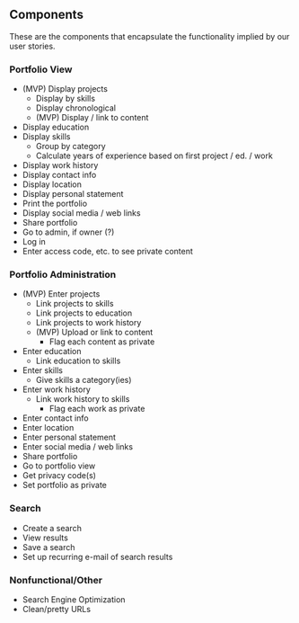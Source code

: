 ## Components
These are the components that encapsulate the functionality implied by our user stories. 

### Portfolio View

* (MVP) Display projects
  * Display by skills
  * Display chronological
  * (MVP) Display / link to content
* Display education
* Display skills
  * Group by category
  * Calculate years of experience based on first project / ed. / work
* Display work history
* Display contact info
* Display location
* Display personal statement
* Print the portfolio
* Display social media / web links
* Share portfolio
* Go to admin, if owner (?)
* Log in
* Enter access code, etc. to see private content


### Portfolio Administration

* (MVP) Enter projects
  * Link projects to skills
  * Link projects to education
  * Link projects to work history
  * (MVP) Upload or link to content
    * Flag each content as private
* Enter education
  * Link education to skills
* Enter skills
  * Give skills a category(ies)
* Enter work history
  * Link work history to skills
    * Flag each work as private
* Enter contact info
* Enter location
* Enter personal statement
* Enter social media / web links
* Share portfolio
* Go to portfolio view
* Get privacy code(s)
* Set portfolio as private

### Search

* Create a search
* View results
* Save a search
* Set up recurring e-mail of search results

### Nonfunctional/Other

* Search Engine Optimization
* Clean/pretty URLs